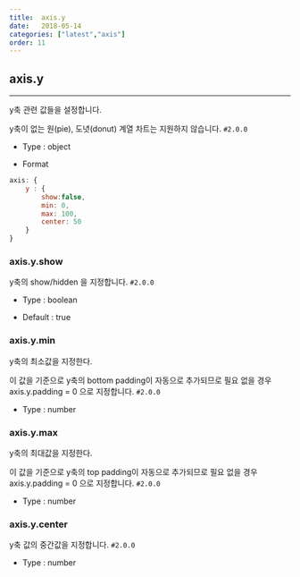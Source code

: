 ```yaml
---
title:  axis.y
date:   2018-05-14
categories: ["latest","axis"]
order: 11
---
```


## axis.y
---

y축 관련 값들을 설정합니다.

y축이 없는 원(pie), 도녓(donut) 계열 차트는 지원하지 않습니다.
`#2.0.0`

* Type : object

* Format
```javascript
axis: {
    y : {
        show:false,
        min: 0,
        max: 100,
        center: 50
    }
}
```

### axis.y.show

y축의 show/hidden 을 지정합니다.
`#2.0.0`

* Type : boolean

* Default : true

### axis.y.min

y축의 최소값을 지정한다.

이 값을 기준으로 y축의 bottom padding이 자동으로 추가되므로 필요 없을 경우 axis.y.padding = 0 으로 지정합니다.
`#2.0.0`

* Type : number

### axis.y.max

y축의 최대값을 지정한다.

이 값을 기준으로 y축의 top padding이 자동으로 추가되므로 필요 없을 경우 axis.y.padding = 0 으로 지정합니다.
`#2.0.0`

* Type : number

### axis.y.center

y축 값의 중간값을 지정합니다.
`#2.0.0`

* Type : number

